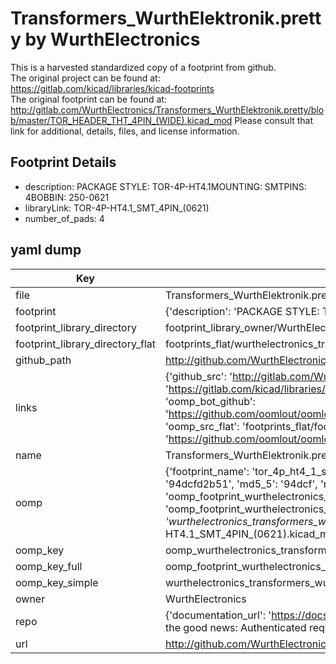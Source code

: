 # Transformers_WurthElektronik.pretty by WurthElectronics  
This is a harvested standardized copy of a footprint from github.  
The original project can be found at:  
https://gitlab.com/kicad/libraries/kicad-footprints  
The original footprint can be found at:
http://gitlab.com/WurthElectronics/Transformers_WurthElektronik.pretty/blob/master/TOR_HEADER_THT_4PIN_(WIDE).kicad_mod
Please consult that link for additional, details, files, and license information.  
## Footprint Details
* description: PACKAGE STYLE: TOR-4P-HT4.1MOUNTING: SMTPINS: 4BOBBIN: 250-0621  
* libraryLink: TOR-4P-HT4.1_SMT_4PIN_(0621)  
* number_of_pads: 4  
## yaml dump  
| Key | Value |  
| --- | --- |  
| file | Transformers_WurthElektronik.pretty/TOR-4P-HT4.1_SMT_4PIN_(0621).kicad_mod |  
| footprint | {'description': 'PACKAGE STYLE: TOR-4P-HT4.1MOUNTING: SMTPINS: 4BOBBIN: 250-0621', 'libraryLink': 'TOR-4P-HT4.1_SMT_4PIN_(0621)', 'number_of_pads': 4} |  
| footprint_library_directory | footprint_library_owner/WurthElectronics_Transformers_WurthElektronik.pretty |  
| footprint_library_directory_flat | footprints_flat/wurthelectronics_transformers_wurthelektronik_tor_4p_ht4_1_smt_4pin_(0621)/working |  
| github_path | http://github.com/WurthElectronics/Transformers_WurthElektronik.pretty/blob/master/TOR-4P-HT4.1_SMT_4PIN_(0621).kicad_mod |  
| links | {'github_src': 'http://gitlab.com/WurthElectronics/Transformers_WurthElektronik.pretty/blob/master/TOR_HEADER_THT_4PIN_(WIDE).kicad_mod', 'github_src_repo': 'https://gitlab.com/kicad/libraries/kicad-footprints', 'oomp_bot': 'footprints/wurthelectronics_transformers_wurthelektronik_tor_4p_ht4_1_smt_4pin_(0621)/working', 'oomp_bot_github': 'https://github.com/oomlout/oomlout_oomp_footprint_bot/tree/main/footprints/wurthelectronics_transformers_wurthelektronik_tor_4p_ht4_1_smt_4pin_(0621)/working', 'oomp_src_flat': 'footprints_flat/footprints_flat/wurthelectronics_transformers_wurthelektronik_tor_4p_ht4_1_smt_4pin_(0621)/working', 'oomp_src_flat_github': 'https://github.com/oomlout/oomlout_oomp_footprint_src/tree/main/footprints_flat/wurthelectronics_transformers_wurthelektronik_tor_4p_ht4_1_smt_4pin_(0621)/working'} |  
| name | Transformers_WurthElektronik.pretty |  
| oomp | {'footprint_name': 'tor_4p_ht4_1_smt_4pin_(0621)', 'library_name': 'transformers_wurthelektronik', 'md5': '94dcfd2b514efeae7c8235b6dae40a6e', 'md5_10': '94dcfd2b51', 'md5_5': '94dcf', 'md5_6': '94dcfd', 'oomp_key': 'oomp_wurthelectronics_transformers_wurthelektronik_tor_4p_ht4_1_smt_4pin_(0621)', 'oomp_key_extra': 'oomp_footprint_wurthelectronics_transformers_wurthelektronik_tor_4p_ht4_1_smt_4pin_(0621)', 'oomp_key_full': 'oomp_footprint_wurthelectronics_transformers_wurthelektronik_tor_4p_ht4_1_smt_4pin_(0621)_94dcfd', 'oomp_key_simple': 'wurthelectronics_transformers_wurthelektronik_tor_4p_ht4_1_smt_4pin_(0621)', 'original_filename': 'Transformers_WurthElektronik.pretty/TOR-4P-HT4.1_SMT_4PIN_(0621).kicad_mod', 'owner_name': 'wurthelectronics'} |  
| oomp_key | oomp_wurthelectronics_transformers_wurthelektronik_tor_4p_ht4_1_smt_4pin_(0621) |  
| oomp_key_full | oomp_footprint_wurthelectronics_transformers_wurthelektronik_tor_4p_ht4_1_smt_4pin_(0621) |  
| oomp_key_simple | wurthelectronics_transformers_wurthelektronik_tor_4p_ht4_1_smt_4pin_(0621) |  
| owner | WurthElectronics |  
| repo | {'documentation_url': 'https://docs.github.com/rest/overview/resources-in-the-rest-api#rate-limiting', 'message': "API rate limit exceeded for 84.66.173.59. (But here's the good news: Authenticated requests get a higher rate limit. Check out the documentation for more details.)"} |  
| url | http://github.com/WurthElectronics/Transformers_WurthElektronik.pretty |  

